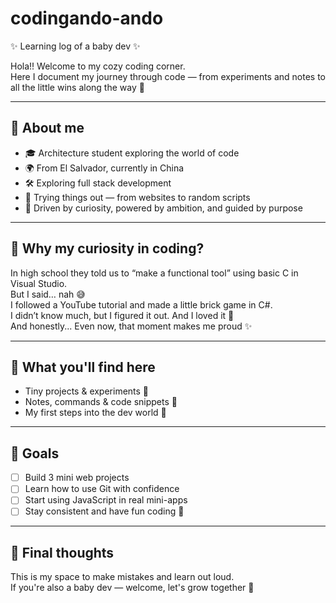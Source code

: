 # codingando-ando

✨ Learning log of a baby dev ✨

Hola!! Welcome to my cozy coding corner.  
Here I document my journey through code — from experiments and notes to all the little wins along the way 🌱

---

## 🌷 About me 

- 🎓 Architecture student exploring the world of code
- 🌍 From El Salvador, currently in China
- 🛠 Exploring full stack development
- 🧩 Trying things out — from websites to random scripts
- 🚀 Driven by curiosity, powered by ambition, and guided by purpose

---

## 🧠 Why my curiosity in coding?

In high school they told us to “make a functional tool” using basic C in Visual Studio.  
But I said… nah 😅  
I followed a YouTube tutorial and made a little brick game in C#.  
I didn’t know much, but I figured it out. And I loved it 🖤  
And honestly... Even now, that moment makes me proud ✨

---

## 📂 What you'll find here

- Tiny projects & experiments 👾  
- Notes, commands & code snippets 📝  
- My first steps into the dev world 💫

---

## 🚀 Goals

- [ ] Build 3 mini web projects  
- [ ] Learn how to use Git with confidence  
- [ ] Start using JavaScript in real mini-apps  
- [ ] Stay consistent and have fun coding 💖

---

## 🌸 Final thoughts

This is my space to make mistakes and learn out loud.  
If you're also a baby dev — welcome, let's grow together 🌸

